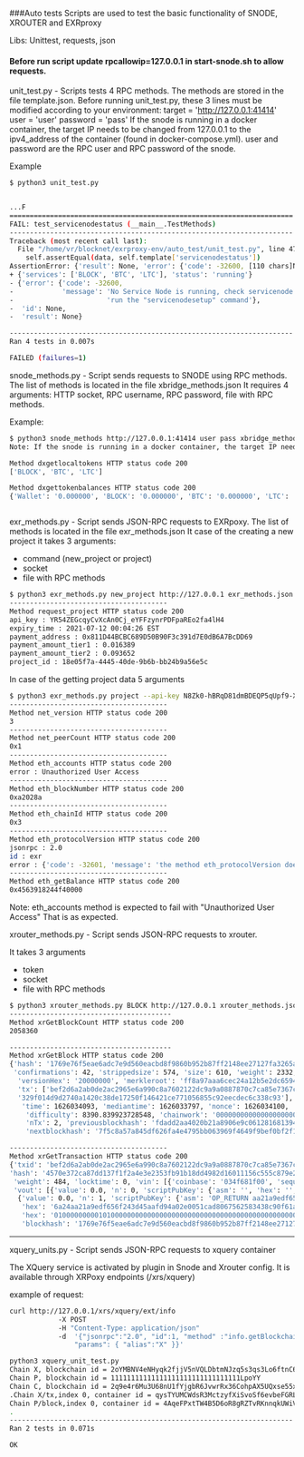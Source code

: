 ###Auto tests
Scripts are used to test the basic functionality of SNODE, XROUTER and EXRproxy 

Libs: Unittest, requests, json

#### Before run script update rpcallowip=127.0.0.1 in start-snode.sh to allow requests.

unit_test.py - Scripts tests 4 RPC methods.
The methods are stored in the file template.json.
Before running unit_test.py, these 3 lines must be modified according to your environment:
    target = 'http://127.0.0.1:41414'
    user = 'user'
    password = 'pass'
If the snode is running in a docker container, the target IP needs to be changed from 127.0.0.1 to the ipv4_address of the container (found in docker-compose.yml).
user and password are the RPC user and RPC password of the snode.

Example
```bash
$ python3 unit_test.py


...F
======================================================================
FAIL: test_servicenodestatus (__main__.TestMethods)
----------------------------------------------------------------------
Traceback (most recent call last):
  File "/home/vr/blocknet/exrproxy-env/auto_test/unit_test.py", line 47, in test_servicenodestatus
    self.assertEqual(data, self.template['servicenodestatus'])
AssertionError: {'result': None, 'error': {'code': -32600, [110 chars]None} != {'status': 'running', 'services': ['BLOCK', 'BTC', 'LTC']}
+ {'services': ['BLOCK', 'BTC', 'LTC'], 'status': 'running'}
- {'error': {'code': -32600,
-            'message': 'No Service Node is running, check servicenode.conf or '
-                       'run the "servicenodesetup" command'},
-  'id': None,
-  'result': None}

----------------------------------------------------------------------
Ran 4 tests in 0.007s

FAILED (failures=1)


```

snode_methods.py - Script sends requests to SNODE using RPC methods. 
The list of methods is located in the file xbridge_methods.json
It requires 4 arguments: HTTP socket, RPC username, RPC password, file with RPC methods.

Example:
```bash
$ python3 snode_methods http://127.0.0.1:41414 user pass xbridge_methods.json
Note: If the snode is running in a docker container, the target IP needs to be changed from 127.0.0.1 to the ipv4_address of the container (found in docker-compose.yml).

Method dxgetlocaltokens HTTP status code 200
['BLOCK', 'BTC', 'LTC'] 

Method dxgettokenbalances HTTP status code 200
{'Wallet': '0.000000', 'BLOCK': '0.000000', 'BTC': '0.000000', 'LTC': '0.000000'}



```

exr_methods.py - Script sends JSON-RPC requests to EXRpoxy. 
The list of methods is located in the file exr_methods.json
It case of the creating a new project it takes 3 arguments:

- command (new_project or project)
- socket
- file with RPC methods

```bash
$ python3 exr_methods.py new_project http://127.0.0.1 exr_methods.json 
---------------------------------------
Method request_project HTTP status code 200
api_key : YR54ZEGcqyCvXcAn0Cj_eYFFzynrPDFpaREo2fa4lH4
expiry_time : 2021-07-12 00:04:26 EST
payment_address : 0x811D44BCBC689D50B90F3c391d7E0dB6A7BcDD69
payment_amount_tier1 : 0.016389
payment_amount_tier2 : 0.093652
project_id : 18e05f7a-4445-40de-9b6b-bb24b9a56e5c

```

In case of the getting project data 5 arguments

```bash
$ python3 exr_methods.py project --api-key N8Zk0-hBRqD81dmBDEQP5qUpf9-XKz5eVPcstPkr8C0 --project-id 6228e1ed-1c78-40ca-9813-421d0fdfbfcf  http://127.0.0.1 exr_methods.json
---------------------------------------
Method net_version HTTP status code 200
3
---------------------------------------
Method net_peerCount HTTP status code 200
0x1
---------------------------------------
Method eth_accounts HTTP status code 200
error : Unauthorized User Access
---------------------------------------
Method eth_blockNumber HTTP status code 200
0xa2028a
---------------------------------------
Method eth_chainId HTTP status code 200
0x3
---------------------------------------
Method eth_protocolVersion HTTP status code 200
jsonrpc : 2.0
id : exr
error : {'code': -32601, 'message': 'the method eth_protocolVersion does not exist/is not available'}
---------------------------------------
Method eth_getBalance HTTP status code 200
0x4563918244f40000
```
Note: eth_accounts method is expected to fail with "Unauthorized User Access" That is as expected.

xrouter_methods.py - Script sends JSON-RPC requests to xrouter.

It takes 3 arguments

- token
- socket
- file with RPC methods
```bash
$ python3 xrouter_methods.py BLOCK http://127.0.0.1 xrouter_methods.json 
----------------------------------------
Method xrGetBlockCount HTTP status code 200
2058360

----------------------------------------
Method xrGetBlock HTTP status code 200
{'hash': '1769e76f5eae6adc7e9d560eacbd8f9860b952b87ff2148ee27127fa3265aa67',
 'confirmations': 42, 'strippedsize': 574, 'size': 610, 'weight': 2332, 'height': 2058319, 'version': 536870912,
  'versionHex': '20000000', 'merkleroot': 'ff8a97aaa6cec24a12b5e2dc659499b4abdbf1961076f5e18c6335a85d0f02ac', 
  'tx': ['bef2d6a2ab0de2ac2965e6a990c8a7602122dc9a9a0887870c7ca85e7367c895', 
  '329f014d9d2740a1420c38de17250f146421ce771056855c92eecdec6c338c93'],
   'time': 1626034093, 'mediantime': 1626033797, 'nonce': 1626034100, 'bits': '1b07cf70',
    'difficulty': 8390.839923728548, 'chainwork': '0000000000000000000000000000000000000000000000069fa98d424a9ed5ed', 
    'nTx': 2, 'previousblockhash': 'fdadd2aa4020b21a8906e9c061281681394db3810ef59b2b413ada42cae85670', 
    'nextblockhash': '7f5c8a57a845df626fa4e4795bb063969f4649f9bef0bf2f1b05c7ca92f462b5'}

---------------------------------------
Method xrGetTransaction HTTP status code 200
{'txid': 'bef2d6a2ab0de2ac2965e6a990c8a7602122dc9a9a0887870c7ca85e7367c895', 
'hash': '4570e372ca87dd137f1f2a4e3e2353fb91b18dd4982d16011156c555c879e2b3', 'version': 1, 'size': 148, 'vsize': 121,
 'weight': 484, 'locktime': 0, 'vin': [{'coinbase': '034f681f00', 'sequence': 4294967295}], 
 'vout': [{'value': 0.0, 'n': 0, 'scriptPubKey': {'asm': '', 'hex': '', 'type': 'nonstandard'}},
  {'value': 0.0, 'n': 1, 'scriptPubKey': {'asm': 'OP_RETURN aa21a9edf656f243d45aafd94a02e0051cad8067562583438c90f61ae3a03ce8222523d7',
   'hex': '6a24aa21a9edf656f243d45aafd94a02e0051cad8067562583438c90f61ae3a03ce8222523d7', 'type': 'nulldata'}}], 
   'hex': '010000000001010000000000000000000000000000000000000000000000000000000000000000ffffffff05034f681f00ffffffff020000000000000000000000000000000000266a24aa21a9edf656f243d45aafd94a02e0051cad8067562583438c90f61ae3a03ce8222523d70120000000000000000000000000000000000000000000000000000000000000000000000000', 
   'blockhash': '1769e76f5eae6adc7e9d560eacbd8f9860b952b87ff2148ee27127fa3265aa67', 'confirmations': 42, 'time': 1626034093, 'blocktime': 1626034093}
```
----------------------------
xquery_units.py - Script sends JSON-RPC requests to xquery container

The XQuery service is activated by plugin in Snode and Xrouter config. It is available through XRPoxy endpoints (/xrs/xquery)

example of request:
```bash 
curl http://127.0.0.1/xrs/xquery/ext/info
            -X POST                     
            -H "Content-Type: application/json"
            -d  '{"jsonrpc":"2.0", "id":1, "method" :"info.getBlockchainID",
                "params": { "alias":"X" }}'
```
```bash
python3 xquery_unit_test.py 
Chain X, blockchain id = 2oYMBNV4eNHyqk2fjjV5nVQLDbtmNJzq5s3qs3Lo6ftnC6FByM
Chain P, blockchain id = 11111111111111111111111111111111LpoYY
Chain C, blockchain id = 2q9e4r6Mu3U68nU1fYjgbR6JvwrRx36CohpAX5UQxse55x1Q5
.Chain X/tx,index 0, container id = qysTYUMCWdsR3MctzyfXiSvoSf6evbeFGRLLzA4j2BjNXTknh
Chain P/block,index 0, container id = 4AqeFPxtTW4B5D6oR8gRZTvRKnnqkUWiV6mUNZxjUMbQKYWpi
.
----------------------------------------------------------------------
Ran 2 tests in 0.071s

OK

```
